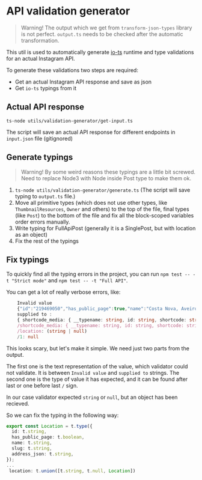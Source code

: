 # API validation generator

> Warning! The output which we get from `transform-json-types` library is not perfect. `output.ts` needs to be checked after the automatic transformation.

This util is used to automatically generate [io-ts](https://github.com/gcanti/io-ts) runtime and type validations for an actual Instagram API. 

To generate these validations two steps are required:

*   Get an actual Instagram API response and save as json
*   Get `io-ts` typings from it

## Actual API response

`ts-node utils/validation-generator/get-input.ts` 

The script will save an actual API response for different endpoints in `input.json` file (gitignored)

## Generate typings

> Warning! By some weird reasons these typings are a little bit screwed. Need to replace Node3 with Node inside Post type to make them ok.

1.  `ts-node utils/validation-generator/generate.ts` (The script will save typing to `output.ts` file.)
2.  Move all primitive types (which does not use other types, like `ThumbnailResources`, `Owner` and others) to the top of the file, final types (like `Post`) to the bottom of the file and fix all the block-scoped variables order errors manually.
3.  Write typing for FullApiPost (generally it is a SinglePost, but with location as an object)
4.  Fix the rest of the typings

## Fix typings

To quickly find all the typing errors in the project, you can run `npm test -- -t "Strict mode"` and `npm test -- -t "Full API"`.

You can get a lot of really verbose errors, like:

``` typescript
    Invalid value 
    {"id":"219469050","has_public_page":true,"name":"Costa Nova, Aveiro, Portugal","slug":"costa-nova-aveiro-portugal","address_json":"{\"street_address\": \"\", \"zip_code\": \"\", \"city_name\": \"Costa Nova, Aveiro, Portugal\", \"region_name\": \"\", \"country_code\": \"PT\", \"exact_city_match\": true, \"exact_region_match\": false, \"exact_country_match\": false}"}
    supplied to : 
    { shortcode_media: { __typename: string, id: string, shortcode: string, dimensions: { height: number, width: number }, gating_info: (string | null), media_preview: (string | null), display_url: string, display_resources: Array<{ src: string, config_width: number, config_height: number }>, accessibility_caption: (string | undefined), is_video: boolean, should_log_client_event: boolean, tracking_token: string, edge_media_to_tagged_user: { edges: Array<{ node: { text: (string | undefined) } }> }, edge_media_to_caption: { edges: Array<{ node: { text: (string | undefined) } }> }, caption_is_edited: boolean, has_ranked_comments: boolean, edge_media_to_parent_comment: ({ count: number, page_info: { has_next_page: boolean, end_cursor: (string | null) }, edges: Array<{ node: ({ id: string, text: string, created_at: number, did_report_as_spam: boolean, owner: { id: string, is_verified: boolean, profile_pic_url: string, username: string }, viewer_has_liked: boolean, edge_liked_by: { count: number } } & { edge_threaded_comments: { count: number, page_info: { has_next_page: boolean, end_cursor: (string | null) }, edges: Array<{ node: { id: string, text: string, created_at: number, did_report_as_spam: boolean, owner: { id: string, is_verified: boolean, profile_pic_url: string, username: string }, viewer_has_liked: boolean, edge_liked_by: { count: number } } }> } }) }> } | undefined), edge_media_preview_comment: ({ count: number, edges: Array<{ node: { id: string, text: string, created_at: number, did_report_as_spam: boolean, owner: { id: string, is_verified: boolean, profile_pic_url: string, username: string }, viewer_has_liked: boolean, edge_liked_by: { count: number } } }> } | undefined), comments_disabled: boolean, taken_at_timestamp: number, edge_media_preview_like: { count: number, edges: Array<{ node: { id: string, text: string, created_at: number, did_report_as_spam: boolean, owner: { id: string, is_verified: boolean, profile_pic_url: string, username: string }, viewer_has_liked: boolean, edge_liked_by: { count: number } } }> }, edge_media_to_sponsor_user: { edges: Array<{ node: { text: (string | undefined) } }> }, location: (string | null), viewer_has_liked: boolean, viewer_has_saved: boolean, viewer_has_saved_to_collection: boolean, viewer_in_photo_of_you: boolean, viewer_can_reshare: boolean, owner: { id: string, is_verified: boolean, profile_pic_url: string, username: string, blocked_by_viewer: boolean, followed_by_viewer: boolean, full_name: string, has_blocked_viewer: boolean, is_private: boolean, is_unpublished: boolean, requested_by_viewer: boolean }, is_ad: boolean, edge_web_media_to_related_media: { edges: Array<{ node: { text: (string | undefined) } }> } } }
    /shortcode_media: { __typename: string, id: string, shortcode: string, dimensions: { height: number, width: number }, gating_info: (string | null), media_preview: (string | null), display_url: string, display_resources: Array<{ src: string, config_width: number, config_height: number }>, accessibility_caption: (string | undefined), is_video: boolean, should_log_client_event: boolean, tracking_token: string, edge_media_to_tagged_user: { edges: Array<{ node: { text: (string | undefined) } }> }, edge_media_to_caption: { edges: Array<{ node: { text: (string | undefined) } }> }, caption_is_edited: boolean, has_ranked_comments: boolean, edge_media_to_parent_comment: ({ count: number, page_info: { has_next_page: boolean, end_cursor: (string | null) }, edges: Array<{ node: ({ id: string, text: string, created_at: number, did_report_as_spam: boolean, owner: { id: string, is_verified: boolean, profile_pic_url: string, username: string }, viewer_has_liked: boolean, edge_liked_by: { count: number } } & { edge_threaded_comments: { count: number, page_info: { has_next_page: boolean, end_cursor: (string | null) }, edges: Array<{ node: { id: string, text: string, created_at: number, did_report_as_spam: boolean, owner: { id: string, is_verified: boolean, profile_pic_url: string, username: string }, viewer_has_liked: boolean, edge_liked_by: { count: number } } }> } }) }> } | undefined), edge_media_preview_comment: ({ count: number, edges: Array<{ node: { id: string, text: string, created_at: number, did_report_as_spam: boolean, owner: { id: string, is_verified: boolean, profile_pic_url: string, username: string }, viewer_has_liked: boolean, edge_liked_by: { count: number } } }> } | undefined), comments_disabled: boolean, taken_at_timestamp: number, edge_media_preview_like: { count: number, edges: Array<{ node: { id: string, text: string, created_at: number, did_report_as_spam: boolean, owner: { id: string, is_verified: boolean, profile_pic_url: string, username: string }, viewer_has_liked: boolean, edge_liked_by: { count: number } } }> }, edge_media_to_sponsor_user: { edges: Array<{ node: { text: (string | undefined) } }> }, location: (string | null), viewer_has_liked: boolean, viewer_has_saved: boolean, viewer_has_saved_to_collection: boolean, viewer_in_photo_of_you: boolean, viewer_can_reshare: boolean, owner: { id: string, is_verified: boolean, profile_pic_url: string, username: string, blocked_by_viewer: boolean, followed_by_viewer: boolean, full_name: string, has_blocked_viewer: boolean, is_private: boolean, is_unpublished: boolean, requested_by_viewer: boolean }, is_ad: boolean, edge_web_media_to_related_media: { edges: Array<{ node: { text: (string | undefined) } }> } }
    /location: (string | null)
    /1: null
```

This looks scary, but let's make it simple. We need just two parts from the output. 

The first one is the text representation of the value, which validator could not validate. It is between `Invalid value` and `supplied to` strings.
The second one is the type of value it has expected, and it can be found after last or one before last `/` sign.

In our case validator expected `string` or `null`, but an object has been recieved.

So we can fix the typing in the following way:

``` typescript
export const Location = t.type({
  id: t.string,
  has_public_page: t.boolean,
  name: t.string,
  slug: t.string,
  address_json: t.string,
});
...
 location: t.union([t.string, t.null, Location])

```

